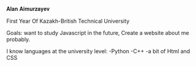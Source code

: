 𝐀𝐥𝐚𝐧 𝐀𝐢𝐦𝐮𝐫𝐳𝐚𝐲𝐞𝐯 

First Year Of Kazakh-British Technical University

Goals: want to study Javascript in the future,
Create a website about me probably.

I know languages at the university level:
-Python
-C++
-a bit of Html and CSS

